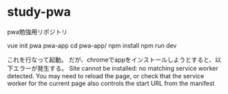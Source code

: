 # study-pwa
pwa勉強用リポジトリ

vue init pwa pwa-app
cd pwa-app/
npm install
npm run dev

これを行なって起動。
だが、chromeでappをインストールしようとすると、以下エラーが発生する。
Site cannot be installed: no matching service worker detected. You may need to reload the page, or check that the service worker for the current page also controls the start URL from the manifest


